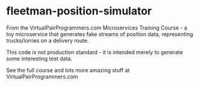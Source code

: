 # fleetman-position-simulator
From the VirtualPairProgrammers.com Microservices Training Course - a toy microservice that generates fake streams of position data, representing trucks/lorries on a delivery route.

This code is not production standard - it is intended merely to generate some interesting test data.

See the full course and lots more amazing stuff at VirtualPairProgrammers.com

